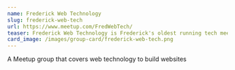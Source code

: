 ```yaml
---
name: Frederick Web Technology
slug: frederick-web-tech
url: https://www.meetup.com/FredWebTech/
teaser: Frederick Web Technology is Frederick's oldest running tech meetup group. This group digs into the tech and programming languages that make the web work from frontend to backend.
card_image: /images/group-card/frederick-web-tech.png
---
```

A Meetup group that covers web technology to build websites
